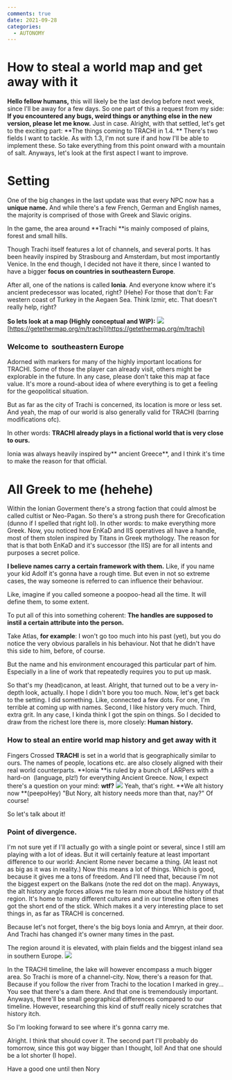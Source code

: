 ```yaml
---
comments: true
date: 2021-09-28
categories:
  - AUTONOMY
---
```


# How to steal a world map and get away with it

**Hello fellow humans,**
this will likely be the last devlog before next week, since I'll be away for a few days.
So one part of this a request from my side:
**If you encountered any bugs, weird things or anything else in the new version, please let me know.**
Just in case.
Alright, with that settled, let's get to the exciting part:
**The things coming to TRACHI in 1.4.
**
There's two fields I want to tackle.
As with 1.3, I'm not sure if and how I'll be able to implement these.
So take everything from this point onward with a mountain of salt.
Anyways, let's look at the first aspect I want to improve.
# Setting
One of the big changes in the last update was that every NPC now has a **unique name.**
And while there's a few French, German and English names, the majority is comprised of those with Greek and Slavic origins.

In the game, the area around **Trachi **is mainly composed of plains, forest and small hills.

Though Trachi itself features a lot of channels, and several ports.
It has been heavily inspired by Strasbourg and Amsterdam, but most importantly Venice.
In the end though, I decided not have it there, since I wanted to have a bigger **focus on countries in southeastern Europe**.

After all, one of the nations is called **Ionia**. 
And everyone know where it's ancient predecessor was located, right? (Hehe)
For those that don't: Far western coast of Turkey in the Aegaen Sea. Think Izmir, etc.
That doesn't really help, right?

**So lets look at a map (Highly conceptual and WIP):**
**![](https://img.itch.zone/aW1nLzcwODAyNzcucG5n/original/FOUeGI.png)**
[https://getethermap.org/m/trachi](https://getethermap.org/m/trachi)

### Welcome to  southeastern Europe
Adorned with markers for many of the highly important locations for TRACHI. 
Some of those the player can already visit, others might be explorable in the future.
In any case, please don't take this map at face value.
It's more a round-about idea of where everything is to get a feeling for the geopolitical situation. 

But as far as the city of Trachi is concerned, its location is more or less set.
And yeah, the map of our world is also generally valid for TRACHI (barring modifications ofc).

In other words: 
**TRACHI already plays in a fictional world that is very close to ours.**

Ionia was always heavily inspired by** ancient Greece**, and I think it's time to make the reason for that official.

# All Greek to me (hehehe)
Within the Ionian Goverment there's a strong faction that could almost be called cultist or Neo-Pagan.
So there's a strong push there for Grecofication (dunno if I spelled that right lol).
In other words: to make everything more Greek.
Now, you noticed how EnKaD and IIS operatives all have a handle, most of them stolen inspired by Titans in Greek mythology.
The reason for that is that both EnKaD and it's successor (the IIS) are for all intents and purposes a secret police.

**I believe names carry a certain framework with them.**
Like, if you name your kid Adolf it's gonna have a rough time.
But even in not so extreme cases, the way someone is referred to can influence their behaviour.

Like, imagine if you called someone a poopoo-head all the time.
It will define them, to some extent.

To put all of this into something coherent:
**The handles are supposed to instil a certain attribute into the person.**

Take Atlas, **for example**:
I won't go too much into his past (yet), but you do notice the very obvious parallels in his behaviour.
Not that he didn't have this side to him, before, of course.

But the name and his environment encouraged this particular part of him.
Especially in a line of work that repeatedly requires you to put up mask.

So that's my (head)canon, at least.
Alright, that turned out to be a very in-depth look, actually.
I hope I didn't bore you too much.
Now, let's get back to the setting.
I did something.
Like, connected a few dots.
For one, I'm terrible at coming up with names.
Second, I like history very much.
Third, extra grit.
In any case, I kinda think I got the spin on things.
So I decided to draw from the richest lore there is, more closely:
**Human history.**

### How to steal an entire world map history and get away with it
Fingers Crossed
**TRACHI** is set in a world that is geographically similar to ours.
The names of people, locations etc. are also closely aligned with their real world counterparts.
**Ionia **is ruled by a bunch of LARPers with a hard-on  (language, plz!) for everything Ancient Greece.
Now, I expect there's a question on your mind:
**wtf?**
![](https://img.itch.zone/aW1nLzcwODAxNzgucG5n/original/zNmL9A.png)
Yeah, that's right.
 **We alt history now **(peepoHey)
"But Nory, alt history needs more than that, nay?"
Of course!

So let's talk about it!

### Point of divergence.
I'm not sure yet if I'll actually go with a single point or several, since I still am playing with a lot of ideas.
But it will certainly feature at least important difference to our world:
Ancient Rome never became a thing.
(At least not as big as it was in reality.)
Now this means a lot of things.
Which is good, because it gives me a tons of freedom.
And I'll need that, because I'm not the biggest expert on the Balkans (note the red dot on the map).
Anyways, the alt history angle forces allows me to learn more about the history of that region.
It's home to many different cultures and in our timeline often times got the short end of the stick.
Which makes it a very interesting place to set things in, as far as TRACHI is concerned.

Because let's not forget, there's the big boys Ionia and Amryn, at their door.
And Trachi has changed it's owner many times in the past.

The region around it is elevated, with plain fields and the biggest inland sea in southern Europe.
![](https://img.itch.zone/aW1nLzcwODAyOTcucG5n/original/KNryqT.png)

In the TRACHI timeline, the lake will however encompass a much bigger area.
So Trachi is more of a channel-city.
Now, there's a reason for that.
Because if you follow the river from Trachi to the location I marked in grey...
You see that there's a dam there.
And that one is tremendously important.
Anyways, there'll be small geographical differences compared to our timeline.
However, researching this kind of stuff really nicely scratches that history itch.

So I'm looking forward to see where it's gonna carry me.

Alright. I think that should cover it.
The second part I'll probably do tomorrow, since this got way bigger than I thought, lol!
And that one should be a lot shorter (I hope).

Have a good one until then
Nory
